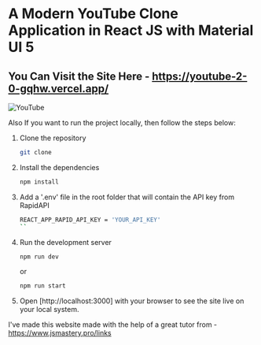 # A Modern YouTube Clone Application in React JS with Material UI 5
## You Can Visit the Site Here - https://youtube-2-0-gqhw.vercel.app/

![YouTube](https://i.ibb.co/x7dTj2K/Web-capture-4-12-2023-202547-localhost.jpg)

Also If you want to run the project locally, then follow the steps below:

1. Clone the repository
    
    ```bash 
    git clone
    ```
2. Install the dependencies
    
    ```bash 
    npm install
    ```
3. Add a '.env' file in the root folder that will contain the API key from RapidAPI

    ```bash
    REACT_APP_RAPID_API_KEY = 'YOUR_API_KEY'
    ``
4. Run the development server
    
    ```bash 
    npm run dev 
    ```
    or 
    
    ```bash 
    npm run start
    ```
5. Open [http://localhost:3000] with your browser to see the site live on your local system.


I've made this website made with the help of a great tutor from - https://www.jsmastery.pro/links
